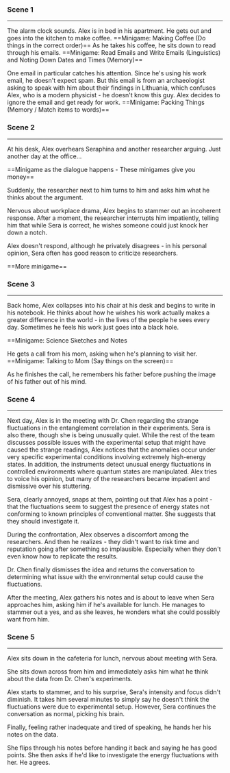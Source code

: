 ### Scene 1
---
The alarm clock sounds. Alex is in bed in his apartment. He gets out and goes into the kitchen to make coffee. ==Minigame: Making Coffee (Do things in the correct order)== As he takes his coffee, he sits down to read through his emails. ==Minigame: Read Emails and Write Emails (Linguistics) and Noting Down Dates and Times (Memory)== 

One email in particular catches his attention. Since he's using his work email, he doesn't expect spam. But this email is from an archaeologist asking to speak with him about their findings in Lithuania, which confuses Alex, who is a modern physicist - he doesn't know this guy. Alex decides to ignore the email and get ready for work. ==Minigame: Packing Things (Memory / Match items to words)== 

### Scene 2
---
At his desk, Alex overhears Seraphina and another researcher arguing. Just another day at the office... 

==Minigame as the dialogue happens - These minigames give you money==

Suddenly, the researcher next to him turns to him and asks him what he thinks about the argument.

Nervous about workplace drama, Alex begins to stammer out an incoherent response. After a moment, the researcher interrupts him impatiently, telling him that while Sera is correct, he wishes someone could just knock her down a notch.

Alex doesn't respond, although he privately disagrees - in his personal opinion, Sera often has good reason to criticize researchers.

==More minigame==

### Scene 3
---
Back home, Alex collapses into his chair at his desk and begins to write in his notebook. He thinks about how he wishes his work actually makes a greater difference in the world - in the lives of the people he sees every day. Sometimes he feels his work just goes into a black hole.

==Minigame: Science Sketches and Notes

He gets a call from his mom, asking when he's planning to visit her. ==Minigame: Talking to Mom (Say things on the screen)==

As he finishes the call, he remembers his father before pushing the image of his father out of his mind.

### Scene 4
---
Next day, Alex is in the meeting with Dr. Chen regarding the strange fluctuations in the entanglement correlation in their experiments. Sera is also there, though she is being unusually quiet. While the rest of the team discusses possible issues with the experimental setup that might have caused the strange readings, Alex notices that the anomalies occur under very specific experimental conditions involving extremely high-energy states. In addition, the instruments detect unusual energy fluctuations in controlled environments where quantum states are manipulated. Alex tries to voice his opinion, but many of the researchers became impatient and dismissive over his stuttering.

Sera, clearly annoyed, snaps at them, pointing out that Alex has a point - that the fluctuations seem to suggest the presence of energy states not conforming to known principles of conventional matter. She suggests that they should investigate it.

During the confrontation, Alex observes a discomfort among the researchers. And then he realizes - they didn't want to risk time and reputation going after something so implausible. Especially when they don't even know how to replicate the results.

Dr. Chen finally dismisses the idea and returns the conversation to determining what issue with the environmental setup could cause the fluctuations.

After the meeting, Alex gathers his notes and is about to leave when Sera approaches him, asking him if he's available for lunch. He manages to stammer out a yes, and as she leaves, he wonders what she could possibly want from him.

### Scene 5
---
Alex sits down in the cafeteria for lunch, nervous about meeting with Sera.

She sits down across from him and immediately asks him what he think about the data from Dr. Chen's experiments.

Alex starts to stammer, and to his surprise, Sera's intensity and focus didn't diminish. It takes him several minutes to simply say he doesn't think the fluctuations were due to experimental setup. However, Sera continues the conversation as normal, picking his brain.

Finally, feeling rather inadequate and tired of speaking, he hands her his notes on the data.

She flips through his notes before handing it back and saying he has good points. She then asks if he'd like to investigate the energy fluctuations with her. He agrees.

